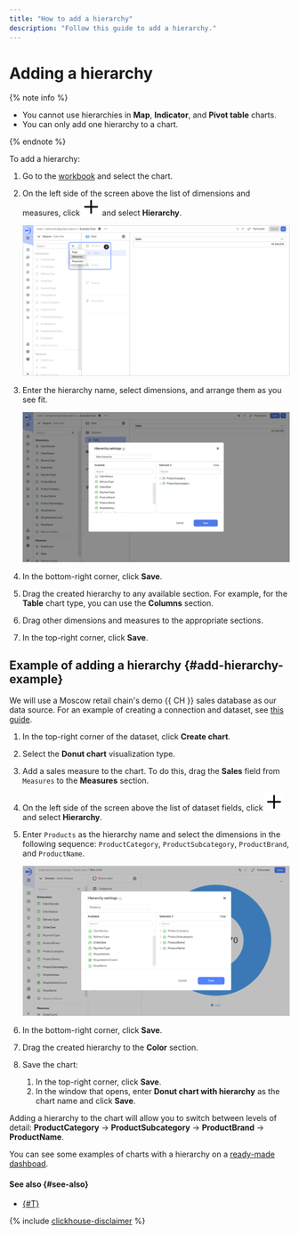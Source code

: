 ```yaml
---
title: "How to add a hierarchy"
description: "Follow this guide to add a hierarchy."
---
```


# Adding a hierarchy

{% note info %}

* You cannot use hierarchies in **Map**, **Indicator**, and **Pivot table** charts.
* You can only add one hierarchy to a chart.

{% endnote %}

To add a hierarchy:




1. Go to the [workbook](../../concepts/index.md#workbooks-and-collections) and select the chart.


1. On the left side of the screen above the list of dimensions and measures, click ![image](../../../_assets/console-icons/plus.svg) and select **Hierarchy**.

   ![screenshot](../../../_assets/datalens/chart/chart-add-hierarchy.png)

1. Enter the hierarchy name, select dimensions, and arrange them as you see fit.

   ![screenshot](../../../_assets/datalens/chart/chart-hierarchy-settings.png)

1. In the bottom-right corner, click **Save**.
1. Drag the created hierarchy to any available section. For example, for the **Table** chart type, you can use the **Columns** section.
1. Drag other dimensions and measures to the appropriate sections.
1. In the top-right corner, click **Save**.

## Example of adding a hierarchy {#add-hierarchy-example}

We will use a Moscow retail chain's demo {{ CH }} sales database as our data source. For an example of creating a connection and dataset, see [this guide](../../quickstart.md).

1. In the top-right corner of the dataset, click **Create chart**.
1. Select the **Donut chart** visualization type.
1. Add a sales measure to the chart. To do this, drag the **Sales** field from `Measures` to the **Measures** section.
1. On the left side of the screen above the list of dataset fields, click ![image](../../../_assets/console-icons/plus.svg) and select **Hierarchy**.
1. Enter `Products` as the hierarchy name and select the dimensions in the following sequence: `ProductCategory`, `ProductSubcategory`, `ProductBrand`, and `ProductName`.

   ![add-hierarchy](../../../_assets/datalens/operations/chart/add-hierarchy.svg)

1. In the bottom-right corner, click **Save**.
1. Drag the created hierarchy to the **Color** section.

1. Save the chart:

   1. In the top-right corner, click **Save**.
   1. In the window that opens, enter **Donut chart with hierarchy** as the chart name and click **Save**.

Adding a hierarchy to the chart will allow you to switch between levels of detail: **ProductCategory** → **ProductSubcategory** → **ProductBrand** → **ProductName**.

You can see some examples of charts with a hierarchy on a [ready-made dashboad](https://datalens.yandex/9fms9uae7ip02?tab=MNb).

#### See also {#see-also}

* [{#T}](../../concepts/data-types.md#how-to-create-tree)

{% include [clickhouse-disclaimer](../../../_includes/clickhouse-disclaimer.md) %}